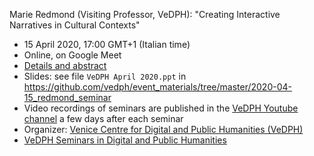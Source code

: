 Marie Redmond (Visiting Professor, VeDPH): "Creating Interactive Narratives in Cultural Contexts"

- 15 April 2020, 17:00 GMT+1 (Italian time)
- Online, on Google Meet
- [Details and abstract](https://www.unive.it/data/33113/2/38661)
- Slides: see file `VeDPH April 2020.ppt` in <https://github.com/vedph/event_materials/tree/master/2020-04-15_redmond_seminar>
- Video recordings of seminars are published in the [VeDPH Youtube channel](https://www.youtube.com/channel/UCpVTd9npww6UwFQti5yu4NQ) a few days after each seminar
- Organizer: [Venice Centre for Digital and Public Humanities (VeDPH)](https://www.unive.it/vedph)
- [VeDPH Seminars in Digital and Public Humanities](https://www.unive.it/data/agenda/2/39042)

